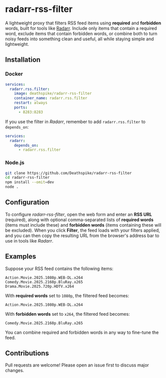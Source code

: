 # radarr-rss-filter

A lightweight proxy that filters RSS feed items using **required** and **forbidden** words, built for tools like [Radarr](https://github.com/Radarr/Radarr). Include only items that contain a required word, exclude items that contain forbidden words, or combine both to turn noisy feeds into something clean and useful, all while staying simple and lightweight.

## Installation

### Docker

```yaml
services:
  radarr.rss.filter:
    image: deathspike/radarr-rss-filter
    container_name: radarr.rss.filter
    restart: always
    ports:
      - 8283:8283
```

If you use the filter in _Radarr_, remember to add `radarr.rss.filter` to `depends_on`:

```yaml
services:
  radarr:
    depends_on:
      - radarr.rss.filter
```

### Node.js

```bash
git clone https://github.com/Deathspike/radarr-rss-filter
cd radarr-rss-filter
npm install --omit=dev
node .
```

## Configuration

To configure _radarr-rss-filter_, open the web form and enter an **RSS URL** (required), along with optional comma-separated lists of **required words** (items must include these) and **forbidden words** (items containing these will be excluded). When you click **Filter**, the feed loads with your filters applied, and you can then copy the resulting URL from the browser's address bar to use in tools like _Radarr_.

## Examples

Suppose your RSS feed contains the following items:

```
Action.Movie.2025.1080p.WEB-DL.x264
Comedy.Movie.2025.2160p.BluRay.x265
Drama.Movie.2025.720p.HDTV.x264
```

With **required words** set to `1080p`, the filtered feed becomes:

```
Action.Movie.2025.1080p.WEB-DL.x264
```

With **forbidden words** set to `x264`, the filtered feed becomes:

```
Comedy.Movie.2025.2160p.BluRay.x265
```

You can combine required and forbidden words in any way to fine-tune the feed.

## Contributions

Pull requests are welcome! Please open an issue first to discuss major changes.
